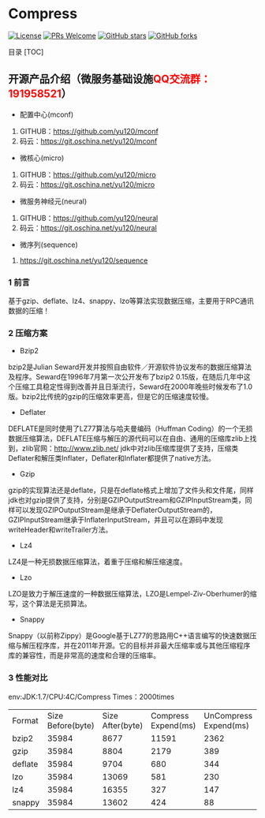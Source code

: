 # Compress

[![License](https://img.shields.io/badge/license-MIT-blue.svg)](LICENSE)
[![PRs Welcome](https://img.shields.io/badge/PRs-welcome-brightgreen.svg)](https://github.com/yu120/compress/pulls)
[![GitHub stars](https://img.shields.io/github/stars/yu120/compress.svg?style=social&label=Stars)](https://github.com/yu120/compress)
[![GitHub forks](https://img.shields.io/github/forks/yu120/compress.svg?style=social&label=Fork)](https://github.com/yu120/compress)

目录
[TOC]


## 开源产品介绍（微服务基础设施<font color="red">QQ交流群：191958521</font>）
+ 配置中心(mconf)

1. GITHUB：https://github.com/yu120/mconf
2. 码云：https://git.oschina.net/yu120/mconf

+ 微核心(micro)

1. GITHUB：https://github.com/yu120/micro
2. 码云：https://git.oschina.net/yu120/micro

+ 微服务神经元(neural)

1. GITHUB：https://github.com/yu120/neural
2. 码云：https://git.oschina.net/yu120/neural

+ 微序列(sequence)

1. https://git.oschina.net/yu120/sequence


### 1 前言
基于gzip、deflate、lz4、snappy、lzo等算法实现数据压缩，主要用于RPC通讯数据的压缩！

### 2 压缩方案
+ Bzip2

bzip2是Julian Seward开发并按照自由软件／开源软件协议发布的数据压缩算法及程序。Seward在1996年7月第一次公开发布了bzip2 0.15版，在随后几年中这个压缩工具稳定性得到改善并且日渐流行，Seward在2000年晚些时候发布了1.0版。bzip2比传统的gzip的压缩效率更高，但是它的压缩速度较慢。

+ Deflater

DEFLATE是同时使用了LZ77算法与哈夫曼编码（Huffman Coding）的一个无损数据压缩算法，DEFLATE压缩与解压的源代码可以在自由、通用的压缩库zlib上找到，zlib官网：http://www.zlib.net/ 
jdk中对zlib压缩库提供了支持，压缩类Deflater和解压类Inflater，Deflater和Inflater都提供了native方法。

+ Gzip

gzip的实现算法还是deflate，只是在deflate格式上增加了文件头和文件尾，同样jdk也对gzip提供了支持，分别是GZIPOutputStream和GZIPInputStream类，同样可以发现GZIPOutputStream是继承于DeflaterOutputStream的，GZIPInputStream继承于InflaterInputStream，并且可以在源码中发现writeHeader和writeTrailer方法。

+ Lz4

LZ4是一种无损数据压缩算法，着重于压缩和解压缩速度。

+ Lzo

LZO是致力于解压速度的一种数据压缩算法，LZO是Lempel-Ziv-Oberhumer的缩写，这个算法是无损算法。

+ Snappy

Snappy（以前称Zippy）是Google基于LZ77的思路用C++语言编写的快速数据压缩与解压程序库，并在2011年开源。它的目标并非最大压缩率或与其他压缩程序库的兼容性，而是非常高的速度和合理的压缩率。

### 3 性能对比
env:JDK:1.7/CPU:4C/Compress Times：2000times<br>


<table>
<tr><td>Format</td><td>Size Before(byte)</td><td>Size After(byte)</td><td>Compress Expend(ms)</td><td>UnCompress Expend(ms)</td><td>MAX CPU(%)</td></tr>
<tr><td>bzip2</td><td>35984</td><td>8677</td><td>11591</td><td>2362</td><td>29.5</td></tr>
<tr><td>gzip</td><td>35984</td><td>8804</td><td>2179</td><td>389</td><td>26.5</td></tr>
<tr><td>deflate</td><td>35984</td><td>9704</td><td>680</td><td>344</td><td>20.5</td></tr>
<tr><td>lzo</td><td>35984</td><td>13069</td><td>581</td><td>230</td><td>22</td></tr>
<tr><td>lz4</td><td>35984</td><td>16355</td><td>327</td><td>147</td><td>12.6</td></tr>
<tr><td>snappy</td><td>35984</td><td>13602</td><td>424</td><td>88</td><td>11</td></tr>
</table>
